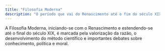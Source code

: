 ```yaml
---
title: "Filosofia Moderna"
description: "O período que vai do Renascimento até o fim do século XIX"
---
```


A Filosofia Moderna, iniciando-se com o Renascimento e estendendo-se até o final do século XIX, é marcada pela valorização da razão, o desenvolvimento do método científico e importantes debates sobre conhecimento, política e moral.
